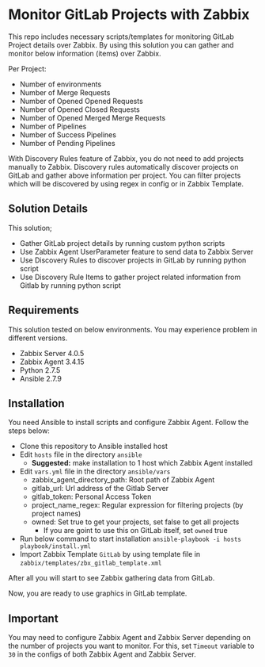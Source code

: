 # Monitor GitLab Projects with Zabbix
This repo includes necessary scripts/templates for monitoring GitLab Project details over Zabbix.
By using this solution you can gather and monitor below information (items) over Zabbix.

Per Project:
- Number of environments
- Number of Merge Requests
- Number of Opened Opened Requests
- Number of Opened Closed Requests
- Number of Opened Merged Merge Requests
- Number of Pipelines
- Number of Success Pipelines
- Number of Pending Pipelines

With Discovery Rules feature of Zabbix, you do not need to add projects manually to Zabbix.
Discovery rules automatically discover projects on GitLab and gather above information per project.
You can filter projects which will be discovered by using regex in config or in Zabbix Template.

## Solution Details
This solution;
 - Gather GitLab project details by running custom python scripts
 - Use Zabbix Agent UserParameter feature to send data to Zabbix Server
 - Use Discovery Rules to discover projects in GitLab by running python script
 - Use Discovery Rule Items to gather project related information from Gitlab by running python script
 
## Requirements
This solution tested on below environments. You may experience problem in different versions.
- Zabbix Server 4.0.5
- Zabbix Agent 3.4.15
- Python 2.7.5
- Ansible 2.7.9

## Installation
You need Ansible to install scripts and configure Zabbix Agent. Follow the steps below:

* Clone this repository to Ansible installed host
* Edit ```hosts``` file in the directory ```ansible```
    *  **Suggested:** make installation to 1 host which Zabbix Agent installed
* Edit ```vars.yml``` file in the directory ```ansible/vars```
    * zabbix_agent_directory_path: Root path of Zabbix Agent
    * gitlab_url: Url address of the Gitlab Server
    * gitlab_token: Personal Access Token
    * project_name_regex: Regular expression for filtering projects (by project names)
    * owned: Set true to get your projects, set false to get all projects
        * If you are goint to use this on GitLab itself, set ```owned``` true
* Run below command to start installation
```ansible-playbook -i hosts playbook/install.yml```
* Import Zabbix Template ```GitLab``` by using template file in ```zabbix/templates/zbx_gitlab_template.xml```

After all you will start to see Zabbix gathering data from GitLab.

Now, you are ready to use graphics in GitLab template.

## Important
You may need to configure Zabbix Agent and Zabbix Server depending on the number of projects you want to monitor.
For this, set ```Timeout``` variable to ```30``` in the configs of both Zabbix Agent and Zabbix Server.
